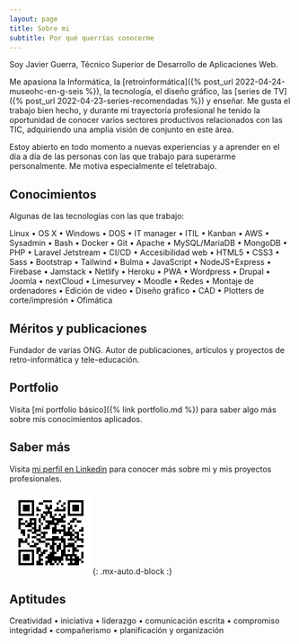 ```yaml
---
layout: page
title: Sobre mi
subtitle: Por qué querrías conocerme
---
```


Soy Javier Guerra, Técnico Superior de Desarrollo de Aplicaciones Web.

Me apasiona la Informática, la [retroinformática]({% post_url 2022-04-24-museohc-en-g-seis %}), la tecnología, el diseño gráfico, las [series de TV]({% post_url 2022-04-23-series-recomendadas %}) y enseñar. Me gusta el trabajo bien hecho, y durante mi trayectoria profesional he tenido la oportunidad de conocer varios sectores productivos relacionados con las TIC, adquiriendo una amplia visión de conjunto en este área.

Estoy abierto en todo momento a nuevas experiencias y a aprender en el día a día de las personas con las que trabajo para superarme personalmente. Me motiva especialmente el teletrabajo.

## Conocimientos
Algunas de las tecnologías con las que trabajo:

Linux • OS X • Windows • DOS • IT manager • ITIL • Kanban • AWS • Sysadmin • Bash • Docker • Git • Apache • MySQL/MariaDB • MongoDB • PHP • Laravel Jetstream  • CI/CD • Accesibilidad web • HTML5 • CSS3 • Sass • Bootstrap • Tailwind • Bulma • JavaScript • NodeJS+Express • Firebase •  Jamstack • Netlify • Heroku • PWA • Wordpress • Drupal • Joomla • nextCloud • Limesurvey • Moodle • Redes • Montaje de ordenadores • Edición de video • Diseño gráfico • CAD • Plotters de corte/impresión • Ofimática


## Méritos y publicaciones
Fundador de varias ONG. Autor de publicaciones, artículos y proyectos de retro-informática y tele-educación.

## Portfolio
Visita [mi portfolio básico]({% link portfolio.md %}) para saber algo más sobre mis conocimientos aplicados.

## Saber más
Visita [mi perfil en Linkedin](https://linkedin.com/in/javguerra) para conocer más sobre mi y mis proyectos profesionales.

![Código QR](assets/img/qr-code.png){: .mx-auto.d-block :}

## Aptitudes
Creatividad • iniciativa • liderazgo • comunicación escrita • compromiso integridad • compañerismo • planificación y organización
